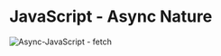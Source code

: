 # JavaScript - Async Nature

![Async-JavaScript - fetch](https://github.com/Ajay1812/JavaScript-ChaiAurCode/assets/81603467/c2d5abde-e35f-408e-a229-c5305071c4b0)
